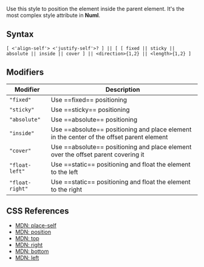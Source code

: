 Use this style to position the element inside the parent element. It's the most complex style attribute in **Numl**.

## Syntax

```
[ <'align-self'> <'justify-self'>? ] || [ [ fixed || sticky || absolute || inside || cover ] || <direction>{1,2} || <length>{1,2} ]
```

## Modifiers

|Modifier|Description|
|----|----|
|`"fixed"`|Use ==fixed== positioning|
|`"sticky"`|Use ==sticky== positioning|
|`"absolute"`|Use ==absolute== positioning|
|`"inside"`|Use ==absolute== positioning and place element in the center of the offset parent element|
|`"cover"`|Use ==absolute== positioning and place element over the offset parent covering it|
|`"float-left"`|Use ==static== positioning and float the element to the left|
|`"float-right"`|Use ==static== positioning and float the element to the right|

## CSS References

* [MDN: place-self](!https://developer.mozilla.org/en-US/docs/Web/CSS/place-self)
* [MDN: position](!https://developer.mozilla.org/en-US/docs/Web/CSS/position)
* [MDN: top](!https://developer.mozilla.org/en-US/docs/Web/CSS/top)
* [MDN: right](!https://developer.mozilla.org/en-US/docs/Web/CSS/right)
* [MDN: bottom](!https://developer.mozilla.org/en-US/docs/Web/CSS/bottom)
* [MDN: left](!https://developer.mozilla.org/en-US/docs/Web/CSS/left)

